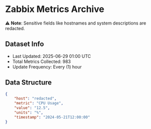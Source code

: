# Zabbix Metrics Archive

⚠️ **Note**: Sensitive fields like hostnames and system descriptions are redacted.

## Dataset Info
- Last Updated: 2025-06-29 01:00 UTC
- Total Metrics Collected: 983
- Update Frequency: Every (1) hour

## Data Structure
```json
{
    "host": "redacted",
    "metric": "CPU Usage",
    "value": "12.5",
    "units": "%",
    "timestamp": "2024-05-21T12:00:00"
}
```
